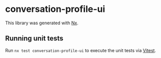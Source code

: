# conversation-profile-ui

This library was generated with [Nx](https://nx.dev).

## Running unit tests

Run `nx test conversation-profile-ui` to execute the unit tests via [Vitest](https://vitest.dev/).
